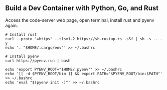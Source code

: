 ## Build a Dev Container with Python, Go, and Rust

Access the code-server web page, open terminal, install rust and pyenv again.

```
# Install rust
curl --proto '=https' --tlsv1.2 https://sh.rustup.rs -sSf | sh -s -- -y
echo '. "$HOME/.cargo/env"' >> ~/.bashrc

# Install pyenv
curl https://pyenv.run | bash

echo 'export PYENV_ROOT="$HOME/.pyenv"' >> ~/.bashrc
echo '[[ -d $PYENV_ROOT/bin ]] && export PATH="$PYENV_ROOT/bin:$PATH"' >> ~/.bashrc
echo 'eval "$(pyenv init -)"' >> ~/.bashrc
```



